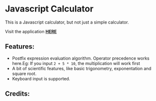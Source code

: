 # Javascript Calculator

This is a Javascript calculator, but not just a simple calculator.

Visit the application __[HERE](https://admijw.github.io/javascript_calculator_react/)__

## Features:
* Postfix expression evaluation algorithm. Operator precedence works here.Eg: If you input `2 + 5 * 10`, the multiplication will work first
* A bit of scientific features, like basic trigonometry, exponentation and square root.
* Keyboard input is supported.

## Credits: